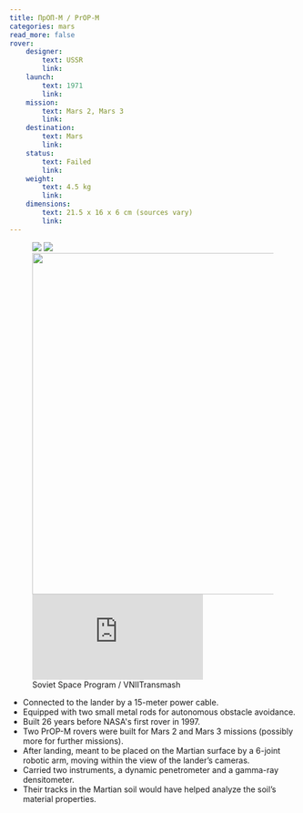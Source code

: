 ```yaml
---
title: ПрОП-М / PrOP-M
categories: mars
read_more: false
rover:
    designer:
        text: USSR
        link: 
    launch:
        text: 1971
        link:
    mission:
        text: Mars 2, Mars 3
        link:
    destination:
        text: Mars
        link:
    status:
        text: Failed
        link:
    weight:
        text: 4.5 kg
        link:
    dimensions:
        text: 21.5 x 16 x 6 cm (sources vary)
        link:
---
```

<!-- title will be added here -->

<!-- rover details table will be added here -->

<!-- media section -->
<figure>
    <a href="{{ site.url }}/assets/img/prop-m/2.jpg"><img src="{{ site.url }}/assets/img/prop-m/2.jpg" /></a>
    <a href="{{ site.url }}/assets/img/prop-m/4.png"><img src="{{ site.url }}/assets/img/prop-m/4.png" /></a>
    <a href="{{ site.url }}/assets/img/prop-m/3.gif"><img src="{{ site.url }}/assets/img/prop-m/3.gif" width=600/></a>
    <div class="iframe-container">
        <iframe src="https://www.youtube-nocookie.com/embed/tVJfjDOa3TI?si=-L04KCegI0x4eYzF&amp;start=528" title="YouTube video player" frameborder="0" allow="accelerometer; autoplay; clipboard-write; encrypted-media; gyroscope; picture-in-picture; web-share" referrerpolicy="strict-origin-when-cross-origin" allowfullscreen>
        </iframe>
    </div>
    <figcaption>Soviet Space Program / VNIITransmash</figcaption>
</figure>

<!-- text section -->
- Connected to the lander by a 15-meter power cable.
- Equipped with two small metal rods for autonomous obstacle avoidance.
- Built 26 years before NASA's first rover in 1997.
- Two PrOP-M rovers were built for Mars 2 and Mars 3 missions (possibly more for further missions).
- After landing, meant to be placed on the Martian surface by a 6-joint robotic arm, moving within the view of the lander’s cameras.
- Carried two instruments, a dynamic penetrometer and a gamma-ray densitometer.
- Their tracks in the Martian soil would have helped analyze the soil’s material properties.

<!--more-->
<!-- NOTE: set "read_mode" to "true" if you add content below this line -->